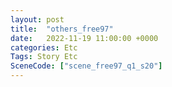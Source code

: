 ```yaml
---
layout: post
title:  "others_free97"
date:   2022-11-19 11:00:00 +0000
categories: Etc
Tags: Story Etc
SceneCode: ["scene_free97_q1_s20"]
---
```

